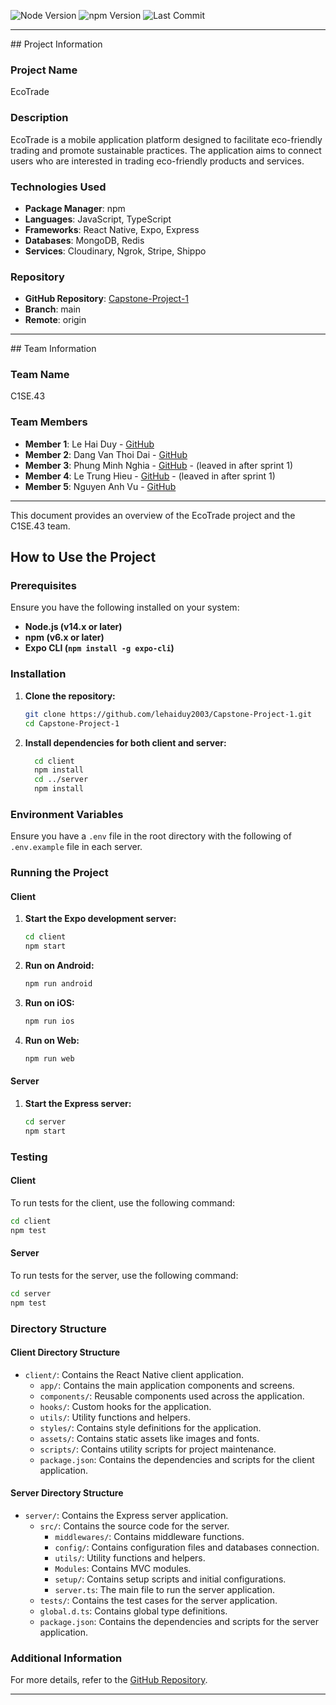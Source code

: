 ![Node Version](https://img.shields.io/badge/node-%3E%3D14.0.0-brightgreen)
![npm Version](https://img.shields.io/badge/npm-%3E%3D6.0.0-brightgreen)
![Last Commit](https://img.shields.io/github/last-commit/lehaiduy2003/Capstone-Project-1)

<hr/>
## Project Information

### Project Name

EcoTrade

### Description

EcoTrade is a mobile application platform designed to facilitate eco-friendly trading and promote sustainable practices.
The application aims to connect users who are interested in trading eco-friendly products and services.

### Technologies Used

- **Package Manager**: npm
- **Languages**: JavaScript, TypeScript
- **Frameworks**: React Native, Expo, Express
- **Databases**: MongoDB, Redis
- **Services**: Cloudinary, Ngrok, Stripe, Shippo

### Repository

- **GitHub Repository**: [Capstone-Project-1](https://github.com/lehaiduy2003/Capstone-Project-1)
- **Branch**: main
- **Remote**: origin

<hr/>
## Team Information

### Team Name

C1SE.43

### Team Members

- **Member 1**: Le Hai Duy - [GitHub](https://github.com/lehaiduy2003)
- **Member 2**: Dang Van Thoi Dai - [GitHub](https://github.com/thoidai12234556)
- **Member 3**: Phung Minh Nghia - [GitHub](https://github.com/phungminhnghia) - (leaved in after sprint 1)
- **Member 4**: Le Trung Hieu - [GitHub](https://github.com/trhieu2310) - (leaved in after sprint 1)
- **Member 5**: Nguyen Anh Vu - [GitHub](https://github.com/vunguyenDev92)

<hr/>
This document provides an overview of the EcoTrade project and the C1SE.43 team.

## How to Use the Project

### Prerequisites

Ensure you have the following installed on your system:

- **Node.js (v14.x or later)**
- **npm (v6.x or later)**
- **Expo CLI (`npm install -g expo-cli`)**

### Installation

1. **Clone the repository:**
    ```sh
    git clone https://github.com/lehaiduy2003/Capstone-Project-1.git
    cd Capstone-Project-1
    ```

2. **Install dependencies for both client and server:**
    ```sh
      cd client
      npm install
      cd ../server
      npm install
    ```

### Environment Variables

Ensure you have a `.env` file in the root directory with the following of `.env.example` file in each server.

### Running the Project

#### Client

1. **Start the Expo development server:**
   ```sh
   cd client
   npm start
   ```

2. **Run on Android:**
   ```sh
   npm run android
   ```

3. **Run on iOS:**
   ```sh
   npm run ios
   ```

4. **Run on Web:**
   ```sh
   npm run web
   ```

#### Server

1. **Start the Express server:**
   ```sh
   cd server
   npm start
   ```

### Testing

#### Client

To run tests for the client, use the following command:

```sh
cd client
npm test
```

#### Server

To run tests for the server, use the following command:

```sh
cd server
npm test
```

### Directory Structure

#### Client Directory Structure

- `client/`: Contains the React Native client application.
    - `app/`: Contains the main application components and screens.
    - `components/`: Reusable components used across the application.
    - `hooks/`: Custom hooks for the application.
    - `utils/`: Utility functions and helpers.
    - `styles/`: Contains style definitions for the application.
    - `assets/`: Contains static assets like images and fonts.
    - `scripts/`: Contains utility scripts for project maintenance.
    - `package.json`: Contains the dependencies and scripts for the client application.

#### Server Directory Structure

- `server/`: Contains the Express server application.
    - `src/`: Contains the source code for the server.
        - `middlewares/`: Contains middleware functions.
        - `config/`: Contains configuration files and databases connection.
        - `utils/`: Utility functions and helpers.
        - `Modules`: Contains MVC modules.
        - `setup/`: Contains setup scripts and initial configurations.
        - `server.ts`: The main file to run the server application.
    - `tests/`: Contains the test cases for the server application.
    - `global.d.ts`: Contains global type definitions.
    - `package.json`: Contains the dependencies and scripts for the server application.

### Additional Information

For more details, refer to the [GitHub Repository](https://github.com/lehaiduy2003/Capstone-Project-1).

<hr/>
